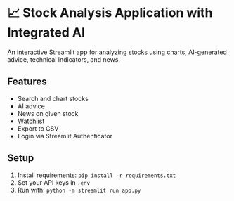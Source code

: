 # 📈 Stock Analysis Application with Integrated AI

An interactive Streamlit app for analyzing stocks using charts, AI-generated advice, technical indicators, and news.

## Features
- Search and chart stocks
- AI advice 
- News on given stock
- Watchlist
- Export to CSV
- Login via Streamlit Authenticator

## Setup
1. Install requirements: `pip install -r requirements.txt`
2. Set your API keys in `.env`
3. Run with: `python -m streamlit run app.py`
